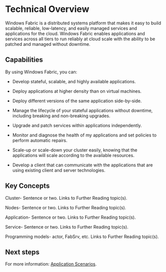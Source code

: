 <properties 
   pageTitle="Technical Overview" 
   description="A technical overview of Windows Fabric" 
   services="" 
   documentationCenter=".net" 
   authors="GitHub-alias-of-author" 
   manager="timlt" 
   editor=""/>

<tags
   ms.service="required"
   ms.devlang="dotnet"
   ms.topic="article"
   ms.tgt_pltfrm="NA"
   ms.workload="NA" 
   ms.date="04/29/2015"
   ms.author="mfussell"/>

# Technical Overview 

Windows Fabric is a distributed systems platform that makes it easy to build scalable, reliable, low-latency, and easily managed services and applications for the cloud. Windows Fabric enables applications and services across all tiers to run reliably at cloud scale with the ability to be patched and managed without downtime.

## Capabilities
By using Windows Fabric, you can:

- Develop stateful, scalable, and highly available applications.

- Deploy applications at higher density than on virtual machines.

- Deploy different versions of the same application side-by-side.

- Manage the lifecycle of your stateful applications without downtime, including breaking and non-breaking upgrades.

- Upgrade and patch services within applications independently.

- Monitor and diagnose the health of my applications and set policies to perform automatic repairs.

- Scale-up or scale-down your cluster easily, knowing that the applications will scale according to the available resources.

- Develop a client that can communicate with the applications that are using existing client and server technologies.

## Key Concepts
Cluster- Sentence or two. Links to Further Reading topic(s).

Nodes- Sentence or two. Links to Further Reading topic(s).

Application- Sentence or two. Links to Further Reading topic(s).

Service- Sentence or two. Links to Further Reading topic(s).

Programming models- actor, FabSrv, etc. Links to Further Reading topic(s).

<!--Every topic should have next steps and links to the next logical set of content to keep the customer engaged-->
## Next steps

For more information: [Application Scenarios](../winfab-application-scenarios). 

